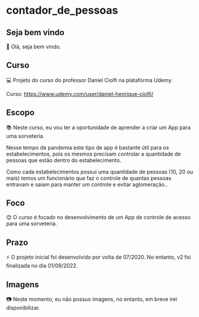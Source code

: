 # contador_de_pessoas

## Seja bem vindo

👋 Olá, seja bem vindo.

## Curso

💻 Projeto do curso do professor Daniel Ciolfi na plataforma Udemy.

Curso: https://www.udemy.com/user/daniel-henrique-ciolfi/

## Escopo

📚 Neste curso, eu vou ter a oportunidade de aprender a criar um App para uma sorveteria. 

Nesse tempo de pandemia este tipo de app é bastante útil para os estabelecimentos, pois os mesmos precisam controlar a quantidade de pessoas que estão dentro do estabelecimento.

Como cada estabelecimentos possui uma quantidade de pessoas (10, 20 ou mais) temos um funcionário que faz o controle de quantas pessoas entravam e saiam para manter um controle e evitar aglomeração..

## Foco

😊 O curso é focado no desenvolvimento de um App de controle de acesso para uma sorveteria.

## Prazo

⚡ O projeto inicial foi desenvolvido por volta de 07/2020. No entanto, v2 foi finalizada no dia 01/09/2022.

## Imagens

:camera: Neste momento, eu não possuo imagens, no entanto, em breve irei disponibilizar.
